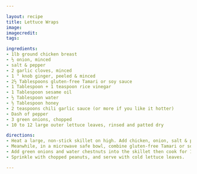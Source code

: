```yaml
---

layout: recipe
title: Lettuce Wraps
image:
imagecredit:
tags:

ingredients:
- 1lb ground chicken breast
- ½ onion, minced
- salt & pepper
- 2 garlic cloves, minced
- 1 " knob ginger, peeled & minced
- 2½ Tablespoons gluten-free Tamari or soy sauce
- 1 Tablespoon + 1 teaspoon rice vinegar
- 1 Tablespoon sesame oil
- ½ Tablespoon water
- ½ Tablespoon honey
- 2 teaspoons chili garlic sauce (or more if you like it hotter)
- Dash of pepper
- 3 green onions, chopped
- 10 to 12 large outer lettuce leaves, rinsed and patted dry

directions:
- Heat a large, non-stick skillet on high. Add chicken, onion, salt & pepper, then cook until chicken is nearly done, stirring often to break up the meat. Add garlic and ginger then continue cooking until chicken is no longer pink.
- Meanwhile, in a microwave safe bowl, combine gluten-free Tamari or soy sauce, rice vinegar, oil, peanut butter, water, honey, chili garlic sauce and pepper. Microwave for 20 seconds, then stir until smooth. Add into the skillet and stir to combine.
- Add green onions and water chestnuts into the skillet then cook for 1-2 minutes until the onions are soft and the water chestnuts are heated through.
- Sprinkle with chopped peanuts, and serve with cold lettuce leaves.

---
```

